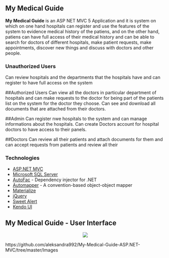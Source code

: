 
## My Medical Guide

**My Medical Guide** is an ASP NET MVC 5 Application and it is system on which on one hand hospitals can register and use the features of the system to evidence medical history of the patiens, and on the other hand, patiens can have full access of their medical history and can be able to search for doctors of different hospitals, make patient requests, make appointments, discover new things and discuss with doctors and other people.

### Unauthorized Users
Can review hospitals and the departments that the hospitals have and can register to have full access on the system

##Authorized Users
Can view all the doctors in particular department of hospitals and can make requests to the doctor for being part of the patients list on the system for the doctor they choose.
Can see and download all documents that are attached from their doctors.

##Admin
Can register nwe hospitals to the system and can manage informations about the hospitals. Can create Doctors account for hospital doctors to have access to their panels.

##Doctors
Can review all their patients and attach documents for them and can accept requests from patients and review all their

### Technologies

- [ASP.NET MVC](http://www.asp.net/mvc)
- [Microsoft SQL Server](http://www.microsoft.com/en-us/server-cloud/products/sql-server/)
- [AutoFac](http://autofac.org/) - Dependency injector for .NET
- [Automapper](http://automapper.org/) - A convention-based object-object mapper
- [Materialize](http://materializecss.com/)
- [jQuery](http://jquery.com/)
- [Sweet Alert](http://t4t5.github.io/sweetalert/)
- [Kendo UI](http://www.telerik.com/aspnet-mvc)

## My Medical Guide - User Interface
<p align="center"><img src="https://raw.githubusercontent.com/aleksandra992/My-Medical-Guide-ASP.NET-MVC/tree/master/Images/First.png" /></p>
https://github.com/aleksandra992/My-Medical-Guide-ASP.NET-MVC/tree/master/Images
